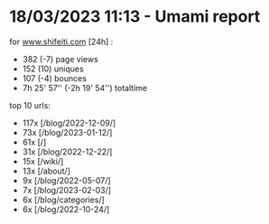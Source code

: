 # 18/03/2023 11:13 - Umami report
for www.shifeiti.com [24h] :

 - 382 (-7) page views
 - 152 (10) uniques
 - 107 (-4) bounces
 - 7h 25' 57'' (-2h 19' 54'') totaltime


top 10 urls:
 - 117x [/blog/2022-12-09/]
 - 73x [/blog/2023-01-12/]
 - 61x [/]
 - 31x [/blog/2022-12-22/]
 - 15x [/wiki/]
 - 13x [/about/]
 - 9x [/blog/2022-05-07/]
 - 7x [/blog/2023-02-03/]
 - 6x [/blog/categories/]
 - 6x [/blog/2022-10-24/]


